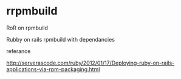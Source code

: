 rrpmbuild
=========

RoR on rpmbuild

Rubby on rails rpmbuild with dependancies

referance

http://serverascode.com/ruby/2012/01/17/Deploying-ruby-on-rails-applications-via-rpm-packaging.html
